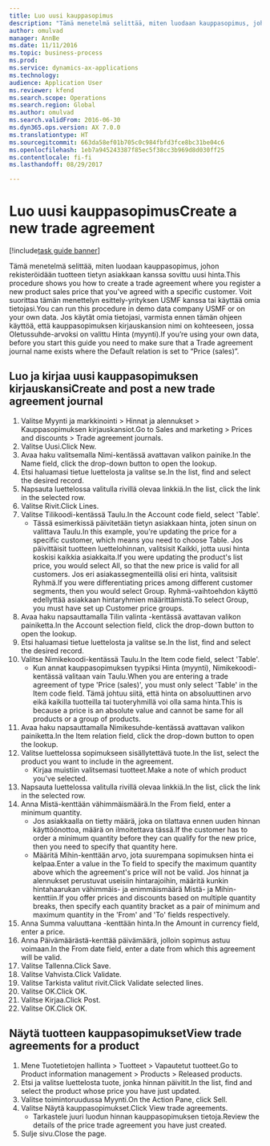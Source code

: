 ```yaml
--- 
title: Luo uusi kauppasopimus
description: "Tämä menetelmä selittää, miten luodaan kauppasopimus, johon rekisteröidään tuotteen tietyn asiakkaan kanssa sovittu uusi hinta."
author: omulvad
manager: AnnBe
ms.date: 11/11/2016
ms.topic: business-process
ms.prod: 
ms.service: dynamics-ax-applications
ms.technology: 
audience: Application User
ms.reviewer: kfend
ms.search.scope: Operations
ms.search.region: Global
ms.author: omulvad
ms.search.validFrom: 2016-06-30
ms.dyn365.ops.version: AX 7.0.0
ms.translationtype: HT
ms.sourcegitcommit: 663da58ef01b705c0c984fbfd3fce8bc31be04c6
ms.openlocfilehash: 1eb7a945243387f85ec5f38cc3b969d8d030ff25
ms.contentlocale: fi-fi
ms.lasthandoff: 08/29/2017

---
```

# <a name="create-a-new-trade-agreement"></a><span data-ttu-id="9b42c-103">Luo uusi kauppasopimus</span><span class="sxs-lookup"><span data-stu-id="9b42c-103">Create a new trade agreement</span></span>

[!include[task guide banner](../../includes/task-guide-banner.md)]

<span data-ttu-id="9b42c-104">Tämä menetelmä selittää, miten luodaan kauppasopimus, johon rekisteröidään tuotteen tietyn asiakkaan kanssa sovittu uusi hinta.</span><span class="sxs-lookup"><span data-stu-id="9b42c-104">This procedure shows you how to create a trade agreement where you register a new product sales price that you've agreed with a specific customer.</span></span> <span data-ttu-id="9b42c-105">Voit suorittaa tämän menettelyn esittely-yrityksen USMF kanssa tai käyttää omia tietojasi.</span><span class="sxs-lookup"><span data-stu-id="9b42c-105">You can run this procedure in demo data company USMF or on your own data.</span></span> <span data-ttu-id="9b42c-106">Jos käytät omia tietojasi, varmista ennen tämän ohjeen käyttöä, että kauppasopimuksen kirjauskansion nimi on kohteeseen, jossa Oletussuhde-arvoksi on valittu Hinta (myynti).</span><span class="sxs-lookup"><span data-stu-id="9b42c-106">If you’re using your own data, before you start this guide you need to make sure that a Trade agreement journal name exists where the Default relation is set to “Price (sales)”.</span></span>


## <a name="create-and-post-a-new-trade-agreement-journal"></a><span data-ttu-id="9b42c-107">Luo ja kirjaa uusi kauppasopimuksen kirjauskansi</span><span class="sxs-lookup"><span data-stu-id="9b42c-107">Create and post a new trade agreement journal</span></span>
1. <span data-ttu-id="9b42c-108">Valitse Myynti ja markkinointi > Hinnat ja alennukset > Kauppasopimuksen kirjauskansiot.</span><span class="sxs-lookup"><span data-stu-id="9b42c-108">Go to Sales and marketing > Prices and discounts > Trade agreement journals.</span></span>
2. <span data-ttu-id="9b42c-109">Valitse Uusi.</span><span class="sxs-lookup"><span data-stu-id="9b42c-109">Click New.</span></span>
3. <span data-ttu-id="9b42c-110">Avaa haku valitsemalla Nimi-kentässä avattavan valikon painike.</span><span class="sxs-lookup"><span data-stu-id="9b42c-110">In the Name field, click the drop-down button to open the lookup.</span></span>
4. <span data-ttu-id="9b42c-111">Etsi haluamasi tietue luettelosta ja valitse se.</span><span class="sxs-lookup"><span data-stu-id="9b42c-111">In the list, find and select the desired record.</span></span>
5. <span data-ttu-id="9b42c-112">Napsauta luettelossa valitulla rivillä olevaa linkkiä.</span><span class="sxs-lookup"><span data-stu-id="9b42c-112">In the list, click the link in the selected row.</span></span>
6. <span data-ttu-id="9b42c-113">Valitse Rivit.</span><span class="sxs-lookup"><span data-stu-id="9b42c-113">Click Lines.</span></span>
7. <span data-ttu-id="9b42c-114">Valitse Tilikoodi-kentässä Taulu.</span><span class="sxs-lookup"><span data-stu-id="9b42c-114">In the Account code field, select 'Table'.</span></span>
    * <span data-ttu-id="9b42c-115">Tässä esimerkissä päivitetään tietyn asiakkaan hinta, joten sinun on valittava Taulu.</span><span class="sxs-lookup"><span data-stu-id="9b42c-115">In this example, you're updating the price for a specific customer, which means you need to choose Table.</span></span> <span data-ttu-id="9b42c-116">Jos päivittäisit tuotteen luettelohinnan, valitsisit Kaikki, jotta uusi hinta koskisi kaikkia asiakkaita.</span><span class="sxs-lookup"><span data-stu-id="9b42c-116">If you were updating the product's list price, you would select All, so that the new price is valid for all customers.</span></span> <span data-ttu-id="9b42c-117">Jos eri asiakassegmenteillä olisi eri hinta, valitsisit Ryhmä.</span><span class="sxs-lookup"><span data-stu-id="9b42c-117">If you were differentiating prices among different customer segments, then you would select Group.</span></span> <span data-ttu-id="9b42c-118">Ryhmä-vaihtoehdon käyttö edellyttää asiakkaan hintaryhmien määrittämistä.</span><span class="sxs-lookup"><span data-stu-id="9b42c-118">To select Group, you must have set up Customer price groups.</span></span>  
8. <span data-ttu-id="9b42c-119">Avaa haku napsauttamalla Tilin valinta -kentässä avattavan valikon painiketta.</span><span class="sxs-lookup"><span data-stu-id="9b42c-119">In the Account selection field, click the drop-down button to open the lookup.</span></span>
9. <span data-ttu-id="9b42c-120">Etsi haluamasi tietue luettelosta ja valitse se.</span><span class="sxs-lookup"><span data-stu-id="9b42c-120">In the list, find and select the desired record.</span></span>
10. <span data-ttu-id="9b42c-121">Valitse Nimikekoodi-kentässä Taulu.</span><span class="sxs-lookup"><span data-stu-id="9b42c-121">In the Item code field, select 'Table'.</span></span>
    * <span data-ttu-id="9b42c-122">Kun annat kauppasopimuksen tyypiksi Hinta (myynti), Nimikekoodi-kentässä valitaan vain Taulu.</span><span class="sxs-lookup"><span data-stu-id="9b42c-122">When you are entering a trade agreement of type 'Price (sales)', you must only select 'Table' in the Item code field.</span></span> <span data-ttu-id="9b42c-123">Tämä johtuu siitä, että hinta on absoluuttinen arvo eikä kaikilla tuotteilla tai tuoteryhmillä voi olla sama hinta.</span><span class="sxs-lookup"><span data-stu-id="9b42c-123">This is because a price is an absolute value and cannot be same for all products or a group of products.</span></span>  
11. <span data-ttu-id="9b42c-124">Avaa haku napsauttamalla Nimikesuhde-kentässä avattavan valikon painiketta.</span><span class="sxs-lookup"><span data-stu-id="9b42c-124">In the Item relation field, click the drop-down button to open the lookup.</span></span>
12. <span data-ttu-id="9b42c-125">Valitse luettelossa sopimukseen sisällytettävä tuote.</span><span class="sxs-lookup"><span data-stu-id="9b42c-125">In the list, select the product you want to include in the agreement.</span></span>
    * <span data-ttu-id="9b42c-126">Kirjaa muistiin valitsemasi tuotteet.</span><span class="sxs-lookup"><span data-stu-id="9b42c-126">Make a note of which product you've selected.</span></span>  
13. <span data-ttu-id="9b42c-127">Napsauta luettelossa valitulla rivillä olevaa linkkiä.</span><span class="sxs-lookup"><span data-stu-id="9b42c-127">In the list, click the link in the selected row.</span></span>
14. <span data-ttu-id="9b42c-128">Anna Mistä-kenttään vähimmäismäärä.</span><span class="sxs-lookup"><span data-stu-id="9b42c-128">In the From field, enter a minimum quantity.</span></span>
    * <span data-ttu-id="9b42c-129">Jos asiakkaalla on tietty määrä, joka on tilattava ennen uuden hinnan käyttöönottoa, määrä on ilmoitettava tässä.</span><span class="sxs-lookup"><span data-stu-id="9b42c-129">If the customer has to order a minimum quantity  before they can qualify for the new price, then you need to specify that quantity here.</span></span>  
    * <span data-ttu-id="9b42c-130">Määritä Mihin-kenttään arvo, jota suurempana sopimuksen hinta ei kelpaa.</span><span class="sxs-lookup"><span data-stu-id="9b42c-130">Enter a value in the To field to specify the maximum quantity above which the agreement's price will not be valid.</span></span> <span data-ttu-id="9b42c-131">Jos hinnat ja alennukset perustuvat useisiin hintarajoihin, määritä kunkin hintahaarukan vähimmäis- ja enimmäismäärä Mistä- ja Mihin-kenttiin.</span><span class="sxs-lookup"><span data-stu-id="9b42c-131">If you offer prices and discounts based on multiple quantity breaks, then specify each quantity bracket as a pair of minimum and maximum quantity in the 'From' and 'To' fields respectively.</span></span>  
15. <span data-ttu-id="9b42c-132">Anna Summa valuuttana -kenttään hinta.</span><span class="sxs-lookup"><span data-stu-id="9b42c-132">In the Amount in currency field, enter a price.</span></span>
16. <span data-ttu-id="9b42c-133">Anna Päivämäärästä-kenttää päivämäärä, jolloin sopimus astuu voimaan.</span><span class="sxs-lookup"><span data-stu-id="9b42c-133">In the From date field, enter a date from which this agreement will be valid.</span></span>
17. <span data-ttu-id="9b42c-134">Valitse Tallenna.</span><span class="sxs-lookup"><span data-stu-id="9b42c-134">Click Save.</span></span>
18. <span data-ttu-id="9b42c-135">Valitse Vahvista.</span><span class="sxs-lookup"><span data-stu-id="9b42c-135">Click Validate.</span></span>
19. <span data-ttu-id="9b42c-136">Valitse Tarkista valitut rivit.</span><span class="sxs-lookup"><span data-stu-id="9b42c-136">Click Validate selected lines.</span></span>
20. <span data-ttu-id="9b42c-137">Valitse OK.</span><span class="sxs-lookup"><span data-stu-id="9b42c-137">Click OK.</span></span>
21. <span data-ttu-id="9b42c-138">Valitse Kirjaa.</span><span class="sxs-lookup"><span data-stu-id="9b42c-138">Click Post.</span></span>
22. <span data-ttu-id="9b42c-139">Valitse OK.</span><span class="sxs-lookup"><span data-stu-id="9b42c-139">Click OK.</span></span>

## <a name="view-trade-agreements-for-a-product"></a><span data-ttu-id="9b42c-140">Näytä tuotteen kauppasopimukset</span><span class="sxs-lookup"><span data-stu-id="9b42c-140">View trade agreements for a product</span></span>
1. <span data-ttu-id="9b42c-141">Mene Tuotetietojen hallinta > Tuotteet > Vapautetut tuotteet.</span><span class="sxs-lookup"><span data-stu-id="9b42c-141">Go to Product information management > Products > Released products.</span></span>
2. <span data-ttu-id="9b42c-142">Etsi ja valitse luettelosta tuote, jonka hinnan päivitit.</span><span class="sxs-lookup"><span data-stu-id="9b42c-142">In the list, find and select the product whose price you have just updated.</span></span>
3. <span data-ttu-id="9b42c-143">Valitse toimintoruudussa Myynti.</span><span class="sxs-lookup"><span data-stu-id="9b42c-143">On the Action Pane, click Sell.</span></span>
4. <span data-ttu-id="9b42c-144">Valitse Näytä kauppasopimukset.</span><span class="sxs-lookup"><span data-stu-id="9b42c-144">Click View trade agreements.</span></span>
    * <span data-ttu-id="9b42c-145">Tarkastele juuri luodun hinnan kauppasopimuksen tietoja.</span><span class="sxs-lookup"><span data-stu-id="9b42c-145">Review the details of the price trade agreement you have just created.</span></span>    
5. <span data-ttu-id="9b42c-146">Sulje sivu.</span><span class="sxs-lookup"><span data-stu-id="9b42c-146">Close the page.</span></span>


